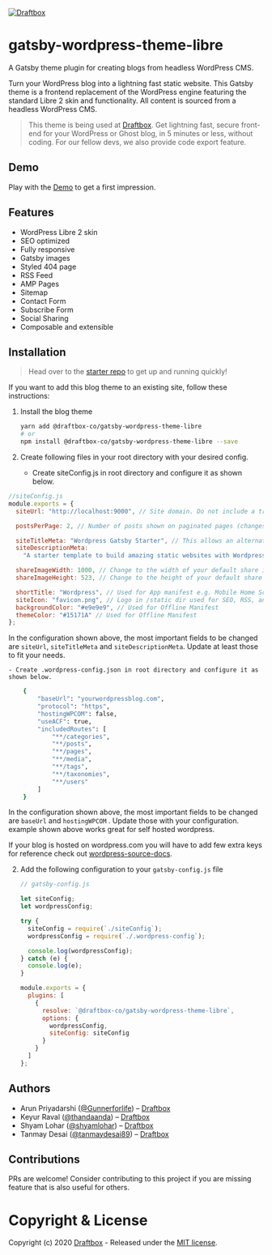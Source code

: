 [![Draftbox](https://res.cloudinary.com/thinkcdnimages/image/upload/v1589291053/Draftbox/draftbox-for-github.svg)](https://draftbox.co)

# gatsby-wordpress-theme-libre

A Gatsby theme plugin for creating blogs from headless WordPress CMS.

Turn your WordPress blog into a lightning fast static website. This Gatsby theme is a frontend replacement of the WordPress engine featuring the standard Libre 2 skin and functionality. All content is sourced from a headless WordPress CMS.

> This theme is being used at [Draftbox](https://draftbox.co). Get lightning fast, secure front-end for your WordPress or Ghost blog, in 5 minutes or less, without coding. For our fellow devs, we also provide code export feature.

## Demo

Play with the [Demo](https://wordpress-libre.draftbox.co/) to get a first impression.

## Features

- WordPress Libre 2 skin
- SEO optimized
- Fully responsive
- Gatsby images
- Styled 404 page
- RSS Feed
- AMP Pages
- Sitemap
- Contact Form
- Subscribe Form
- Social Sharing
- Composable and extensible

## Installation

> Head over to the [starter repo](https://github.com/draftbox-co/gatsby-wordpress-libre-starter) to get up and running quickly!

If you want to add this blog theme to an existing site, follow these instructions:

1. Install the blog theme

   ```bash
   yarn add @draftbox-co/gatsby-wordpress-theme-libre
   # or
   npm install @draftbox-co/gatsby-wordpress-theme-libre --save
   ```

2. Create following files in your root directory with your desired config.

   - Create siteConfig.js in root directory and configure it as shown below.

```js
//siteConfig.js
module.exports = {
  siteUrl: "http://localhost:9000", // Site domain. Do not include a trailing slash!

  postsPerPage: 2, // Number of posts shown on paginated pages (changes this requires sometimes to delete the cache)

  siteTitleMeta: "Wordpress Gatsby Starter", // This allows an alternative site title for meta data for pages.
  siteDescriptionMeta:
    "A starter template to build amazing static websites with Wordpress and Gatsby", // This allows an alternative site description for meta data for pages.

  shareImageWidth: 1000, // Change to the width of your default share image
  shareImageHeight: 523, // Change to the height of your default share image

  shortTitle: "Wordpress", // Used for App manifest e.g. Mobile Home Screen
  siteIcon: "favicon.png", // Logo in /static dir used for SEO, RSS, and App manifest
  backgroundColor: "#e9e9e9", // Used for Offline Manifest
  themeColor: "#15171A" // Used for Offline Manifest
};
```

In the configuration shown above, the most important fields to be changed are `siteUrl`, `siteTitleMeta` and `siteDescriptionMeta`. Update at least those to fit your needs.

    - Create .wordpress-config.json in root directory and configure it as shown below.

```bash
    {
        "baseUrl": "yourwordpressblog.com",
        "protocol": "https",
        "hostingWPCOM": false,
        "useACF": true,
        "includedRoutes": [
            "**/categories",
            "**/posts",
            "**/pages",
            "**/media",
            "**/tags",
            "**/taxonomies",
            "**/users"
        ]
    }
```

In the configuration shown above, the most important fields to be changed are `baseUrl` and `hostingWPCOM` . Update those with your configuration. example shown above works great for self hosted wordpress.

If your blog is hosted on wordpress.com you will have to add few extra keys for reference check out [wordpress-source-docs](https://www.gatsbyjs.org/packages/gatsby-source-wordpress/).

2. Add the following configuration to your `gatsby-config.js` file

   ```js
   // gatsby-config.js

   let siteConfig;
   let wordpressConfig;

   try {
     siteConfig = require(`./siteConfig`);
     wordpressConfig = require(`./.wordpress-config`);

     console.log(wordpressConfig);
   } catch (e) {
     console.log(e);
   }

   module.exports = {
     plugins: [
       {
         resolve: `@draftbox-co/gatsby-wordpress-theme-libre`,
         options: {
           wordpressConfig,
           siteConfig: siteConfig
         }
       }
     ]
   };
   ```

## Authors
- Arun Priyadarshi ([@Gunnerforlife](https://github.com/Gunnerforlife)) – [Draftbox](https://draftbox.co)
- Keyur Raval ([@thandaanda](https://github.com/thandaanda)) – [Draftbox](https://draftbox.co)
- Shyam Lohar ([@shyamlohar](https://github.com/shyamlohar)) – [Draftbox](https://draftbox.co)
- Tanmay Desai ([@tanmaydesai89](https://github.com/tanmaydesai89)) – [Draftbox](https://draftbox.co)

## Contributions
PRs are welcome! Consider contributing to this project if you are missing feature that is also useful for others.

# Copyright & License

Copyright (c) 2020 [Draftbox](https://draftbox.co) - Released under the [MIT license](LICENSE).
